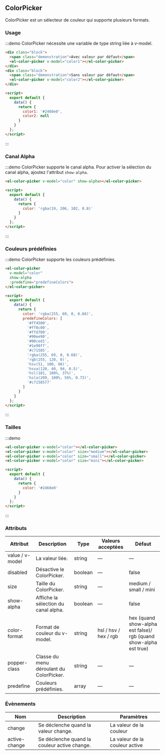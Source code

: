 ## ColorPicker

ColorPicker est un sélecteur de couleur qui supporte plusieurs formats.

### Usage

:::demo ColorPicker nécessite une variable de type string liée à v-model.
```html
<div class="block">
  <span class="demonstration">Avec valeur par défaut</span>
  <el-color-picker v-model="color1"></el-color-picker>
</div>
<div class="block">
  <span class="demonstration">Sans valeur par défaut</span>
  <el-color-picker v-model="color2"></el-color-picker>
</div>

<script>
  export default {
    data() {
      return {
        color1: '#2460e0',
        color2: null
      }
    }
  };
</script>
```
:::

### Canal Alpha

:::demo ColorPicker supporte le canal alpha. Pour activer la sélection du canal alpha, ajoutez l'attribut `show-alpha`.
```html
<el-color-picker v-model="color" show-alpha></el-color-picker>

<script>
  export default {
    data() {
      return {
        color: 'rgba(19, 206, 102, 0.8)'
      }
    }
  };
</script>
```
:::

### Couleurs prédéfinies

:::demo ColorPicker supporte les couleurs prédéfinies.
```html
<el-color-picker
  v-model="color"
  show-alpha
  :predefine="predefineColors">
</el-color-picker>

<script>
  export default {
    data() {
      return {
        color: 'rgba(255, 69, 0, 0.68)',
        predefineColors: [
          '#ff4500',
          '#ff8c00',
          '#ffd700',
          '#90ee90',
          '#00ced1',
          '#1e90ff',
          '#c71585',
          'rgba(255, 69, 0, 0.68)',
          'rgb(255, 120, 0)',
          'hsv(51, 100, 98)',
          'hsva(120, 40, 94, 0.5)',
          'hsl(181, 100%, 37%)',
          'hsla(209, 100%, 56%, 0.73)',
          '#c7158577'
        ]
      }
    }
  };
</script>
```
:::

### Tailles

:::demo
```html
<el-color-picker v-model="color"></el-color-picker>
<el-color-picker v-model="color" size="medium"></el-color-picker>
<el-color-picker v-model="color" size="small"></el-color-picker>
<el-color-picker v-model="color" size="mini"></el-color-picker>

<script>
  export default {
    data() {
      return {
        color: '#2460e0'
      }
    }
  };
</script>
```
:::

### Attributs
| Attribut | Description | Type | Valeurs acceptées | Défaut |
|---------- |-------- |---------- |-------------  |-------- |
| value / v-model | La valeur liée. | string | — | — |
| disabled | Désactive le ColorPicker. | boolean | — | false |
| size | Taille du ColorPicker. | string | — | medium / small / mini |
| show-alpha | Affiche la sélection du canal alpha. | boolean | — | false |
| color-format | Format de couleur du v-model. | string | hsl / hsv / hex / rgb | hex (quand show-alpha est false)/ rgb (quand show-alpha est true) |
| popper-class | Classe du menu déroulant du ColorPicker. | string | — | — |
| predefine | Couleurs prédéfinies. | array | — | — |

### Évènements
| Nom | Description | Paramètres |
|---------|--------|---------|
| change | Se déclenche quand la valeur change. | La valeur de la couleur |
| active-change | Se déclenche quand la couleur active change. | La valeur de la couleur active |
